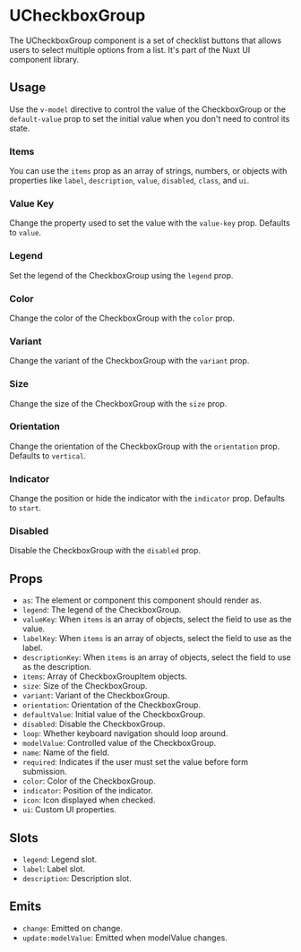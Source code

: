 # UCheckboxGroup

The UCheckboxGroup component is a set of checklist buttons that allows users to select multiple options from a list. It's part of the Nuxt UI component library.

## Usage

Use the `v-model` directive to control the value of the CheckboxGroup or the `default-value` prop to set the initial value when you don't need to control its state.

### Items

You can use the `items` prop as an array of strings, numbers, or objects with properties like `label`, `description`, `value`, `disabled`, `class`, and `ui`.

### Value Key

Change the property used to set the value with the `value-key` prop. Defaults to `value`.

### Legend

Set the legend of the CheckboxGroup using the `legend` prop.

### Color

Change the color of the CheckboxGroup with the `color` prop.

### Variant

Change the variant of the CheckboxGroup with the `variant` prop.

### Size

Change the size of the CheckboxGroup with the `size` prop.

### Orientation

Change the orientation of the CheckboxGroup with the `orientation` prop. Defaults to `vertical`.

### Indicator

Change the position or hide the indicator with the `indicator` prop. Defaults to `start`.

### Disabled

Disable the CheckboxGroup with the `disabled` prop.

## Props

- `as`: The element or component this component should render as.
- `legend`: The legend of the CheckboxGroup.
- `valueKey`: When `items` is an array of objects, select the field to use as the value.
- `labelKey`: When `items` is an array of objects, select the field to use as the label.
- `descriptionKey`: When `items` is an array of objects, select the field to use as the description.
- `items`: Array of CheckboxGroupItem objects.
- `size`: Size of the CheckboxGroup.
- `variant`: Variant of the CheckboxGroup.
- `orientation`: Orientation of the CheckboxGroup.
- `defaultValue`: Initial value of the CheckboxGroup.
- `disabled`: Disable the CheckboxGroup.
- `loop`: Whether keyboard navigation should loop around.
- `modelValue`: Controlled value of the CheckboxGroup.
- `name`: Name of the field.
- `required`: Indicates if the user must set the value before form submission.
- `color`: Color of the CheckboxGroup.
- `indicator`: Position of the indicator.
- `icon`: Icon displayed when checked.
- `ui`: Custom UI properties.

## Slots

- `legend`: Legend slot.
- `label`: Label slot.
- `description`: Description slot.

## Emits

- `change`: Emitted on change.
- `update:modelValue`: Emitted when modelValue changes.
